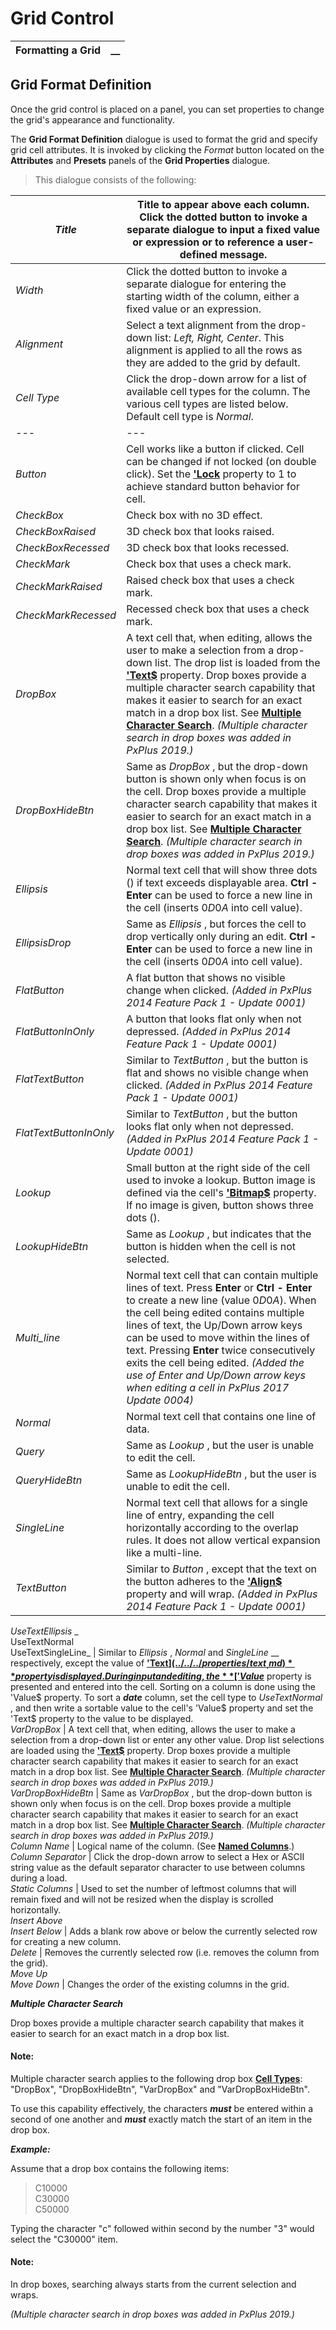 # Grid Control 

**Formatting a Grid** |  **__**  
---|---  
  
## Grid Format Definition

Once the grid control is placed on a panel, you can set properties to change the grid's appearance and functionality.

The **Grid Format Definition** dialogue is used to format the grid and specify grid cell attributes. It is invoked by clicking the _Format_ button located on the **Attributes** and **Presets** panels of the **Grid Properties** dialogue.

> This dialogue consists of the following:

_Title_ |  Title to appear above each column. Click the dotted button to invoke a separate dialogue to input a fixed value or expression or to reference a user-defined message.  
---|---  
_Width_ |  Click the dotted button to invoke a separate dialogue for entering the starting width of the column, either a fixed value or an expression.  
_Alignment_ |  Select a text alignment from the drop-down list: _Left, Right, Center_. This alignment is applied to all the rows as they are added to the grid by default.  
_Cell Type_ |  Click the drop-down arrow for a list of available cell types for the column. The various cell types are listed below. Default cell type is _Normal_. |  **Cell Type** |  **Description**  
---|---  
_Button_ |  Cell works like a button if clicked. Cell can be changed if not locked (on double click). Set the **['Lock](../../../properties/lock.md)** property to 1 to achieve standard button behavior for cell.  
_CheckBox_ |  Check box with no 3D effect.  
_CheckBoxRaised_ |  3D check box that looks raised.  
_CheckBoxRecessed_ |  3D check box that looks recessed.  
_CheckMark_ |  Check box that uses a check mark.  
_CheckMarkRaised_ |  Raised check box that uses a check mark.  
_CheckMarkRecessed_ |  Recessed check box that uses a check mark.  
_DropBox_ |  A text cell that, when editing, allows the user to make a selection from a drop-down list. The drop list is loaded from the **['Text$](../../../properties/text_.md)** property. Drop boxes provide a multiple character search capability that makes it easier to search for an exact match in a drop box list. See **[Multiple Character Search](Formatting%20a%20Grid.htm#search)**. _(Multiple character search in drop boxes was added in PxPlus 2019.)_  
_DropBoxHideBtn_ |  Same as _DropBox_ , but the drop-down button is shown only when focus is on the cell. Drop boxes provide a multiple character search capability that makes it easier to search for an exact match in a drop box list. See **[Multiple Character Search](Formatting%20a%20Grid.htm#search)**. _(Multiple character search in drop boxes was added in PxPlus 2019.)_  
_Ellipsis_ |  Normal text cell that will show three dots () if text exceeds displayable area. **Ctrl - Enter** can be used to force a new line in the cell (inserts $0D0A$ into cell value).  
_EllipsisDrop_ |  Same as _Ellipsis_ , but forces the cell to drop vertically only during an edit. **Ctrl - Enter** can be used to force a new line in the cell (inserts $0D0A$ into cell value).  
_FlatButton_ |  A flat button that shows no visible change when clicked. _(Added in PxPlus 2014 Feature Pack 1 - Update 0001)_  
_FlatButtonInOnly_ |  A button that looks flat only when not depressed. _(Added in PxPlus 2014 Feature Pack 1 - Update 0001)_  
_FlatTextButton_ |  Similar to _TextButton_ , but the button is flat and shows no visible change when clicked. _(Added in PxPlus 2014 Feature Pack 1 - Update 0001)_  
_FlatTextButtonInOnly_ |  Similar to _TextButton_ , but the button looks flat only when not depressed. _(Added in PxPlus 2014 Feature Pack 1 - Update 0001)_  
_Lookup_ |  Small button at the right side of the cell used to invoke a lookup. Button image is defined via the cell's **['Bitmap$](../../../properties/bitmap_.md)** property. If no image is given, button shows three dots ().  
_LookupHideBtn_ |  Same as _Lookup_ , but indicates that the button is hidden when the cell is not selected.  
_Multi_line_ |  Normal text cell that can contain multiple lines of text. Press **Enter** or **Ctrl - Enter** to create a new line (value $0D0A$). When the cell being edited contains multiple lines of text, the Up/Down arrow keys can be used to move within the lines of text. Pressing **Enter** twice consecutively exits the cell being edited. _(Added the use of Enter and Up/Down arrow keys when editing a cell in PxPlus 2017 Update 0004)_  
_Normal_ |  Normal text cell that contains one line of data.  
_Query_ |  Same as _Lookup_ , but the user is unable to edit the cell.  
_QueryHideBtn_ |  Same as _LookupHideBtn_ , but the user is unable to edit the cell.  
_SingleLine_ |  Normal text cell that allows for a single line of entry, expanding the cell horizontally according to the overlap rules. It does not allow vertical expansion like a multi-line.  
_TextButton_ |  Similar to _Button_ , except that the text on the button adheres to the **['Align$](../../../properties/align_.md)** property and will wrap. _(Added in PxPlus 2014 Feature Pack 1 - Update 0001)_  
_UseTextEllipsis_ _  
UseTextNormal  
UseTextSingleLine_ |  Similar to _Ellipsis_ , _Normal_ and _SingleLine_ __ respectively, except the value of **['Text$](../../../properties/text_.md)** property is displayed. During input and editing, the **['Value$](../../../properties/value_.md)** property is presented and entered into the cell. Sorting on a column is done using the 'Value$ property. To sort a **_date_** column, set the cell type to _UseTextNormal_ , and then write a sortable value to the cell's 'Value$ property and set the 'Text$ property to the value to be displayed.  
_VarDropBox_ |  A text cell that, when editing, allows the user to make a selection from a drop-down list or enter any other value. Drop list selections are loaded using the **['Text$](../../../properties/text_.md)** property. Drop boxes provide a multiple character search capability that makes it easier to search for an exact match in a drop box list. See **[Multiple Character Search](Formatting%20a%20Grid.htm#search)**. _(Multiple character search in drop boxes was added in PxPlus 2019.)_  
_VarDropBoxHideBtn_ |  Same as _VarDropBox_ , but the drop-down button is shown only when focus is on the cell. Drop boxes provide a multiple character search capability that makes it easier to search for an exact match in a drop box list. See **[Multiple Character Search](Formatting%20a%20Grid.htm#search)**. _(Multiple character search in drop boxes was added in PxPlus 2019.)_  
_Column Name_ |  Logical name of the column. (See **[Named Columns](Named%20Columns.md)**.)  
_Column Separator_ |  Click the drop-down arrow to select a Hex or ASCII string value as the default separator character to use between columns during a load.  
_Static Columns_ |  Used to set the number of leftmost columns that will remain fixed and will not be resized when the display is scrolled horizontally.  
_Insert Above  
Insert Below_ |  Adds a blank row above or below the currently selected row for creating a new column.  
_Delete_ |  Removes the currently selected row (i.e. removes the column from the grid).  
_Move Up  
Move Down_ |  Changes the order of the existing columns in the grid.  
  
**_Multiple Character Search_**

Drop boxes provide a multiple character search capability that makes it easier to search for an exact match in a drop box list.

#### **Note:**  
Multiple character search applies to the following drop box **[Cell Types](Formatting%20a%20Grid.htm#cell_types)**: "DropBox", "DropBoxHideBtn", "VarDropBox" and "VarDropBoxHideBtn".

To use this capability effectively, the characters **_must_** be entered within a second of one another and **_must_** exactly match the start of an item in the drop box.

**_Example:_**

Assume that a drop box contains the following items:

> C10000  
>  C30000  
>  C50000

Typing the character "c" followed within second by the number "3" would select the "C30000" item.

#### **Note:**  
In drop boxes, searching always starts from the current selection and wraps.

_(Multiple character search in drop boxes was added in PxPlus 2019.)_
